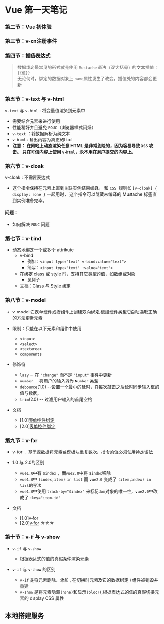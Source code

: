 # Vue 第一天笔记

### 第二节：Vue 初体验

### 第三节：v-on注册事件

### 第四节：插值表达式

> 数据绑定最常见的形式就是使用 `Mustache` 语法（双大括号）的文本插值：`{{值}}` <br>
> 无论何时，绑定的数据对象上 `name`属性发生了改变，插值处的内容都会更新

### 第五节：v-text 与 v-html

`v-text` 与 `v-html` : 将变量值渲染到元素中
- 需要结合元素来进行使用
- 性能稍好并且避免 `FOUC`（浏览器样式闪烁）
- `v-text` ：将数据解析为纯文本
- `v-html` : 输出内容为真正的html
- **注意：
    在网站上动态渲染任意 HTML 是非常危险的，因为容易导致 `XSS` 攻击。
    只在可信内容上使用 `v-html`，永不用在用户提交的内容上。**

### 第六节：v-cloak

v-cloak : 不需要表达式
- 这个指令保持在元素上直到关联实例结束编译。
  和 `CSS `规则如 `[v-cloak] { display: none }` 一起用时，
  这个指令可以隐藏未编译的 Mustache 标签直到实例准备完毕。


#### 问题：

- 如何解决 `FOUC` 问题


### 第七节：v-bind

- 动态地绑定一个或多个 attribute
    + v-bind
        * 例如：`<input type="text" v-bind:value="text">`
        * 简写：`<input type="text" :value="text">`
    + 在绑定 class 或 style 时，支持其它类型的值，如数组或对象
        * 见例子
    + 文档：[Class 与 Style 绑定](http://v1-cn.vuejs.org/guide/class-and-style.html#数组语法-1)


### 第八节：v-model

- v-model:在表单控件或者组件上创建双向绑定,根据控件类型它自动选取正确的方法更新元素
- 限制：只能在以下元素和组件中使用
    + `<input>`
    + `<select>`
    + `<textarea>`
    + `components`
- 修饰符
    + `lazy` -- 在 `"change"` 而不是 `"input"` 事件中更新
    + `number` -- 将用户的输入转为 `Number` 类型
    + `debounce`(1.0) --设置一个最小的延时，在每次敲击之后延时同步输入框的值与数据。
    + `trim`(2.0) -- 过滤用户输入的首尾空格

- 文档
    + [1.0][表单控件绑定](http://v1-cn.vuejs.org/guide/forms.html)
    + [2.0][表单控件绑定](https://cn.vuejs.org/v2/guide/forms.html#lazy)

### 第九节：v-for

- v-for ：基于源数据将元素或模板块重复数次。指令的值必须使用特定语法

- 1.0 与 2.0的区别
    + `vue1.0`中有 `$index` ，而`vue2.0`中将 `$index`移除
    + `vue1.0`中 `(index,item) in list`  而 `vue2.0` 变成了 `(item,index) in list`的写法
    + `vue1.0`中使用 `track-by="$index"` 来标记`dom`对象的唯一性，`vue2.0`中改成了 `:key="item.id"`

- 文档
    + [1.0][v-for](http://v1-cn.vuejs.org/guide/list.html)
    + [2.0][v-for](https://cn.vuejs.org/v2/guide/list.html) ☆☆☆

### 第十节：v-if 与 v-show

- `v-if` 与 `v-show`
    + 根据表达式的值的真假条件渲染元素

- `v-if` 与 `v-show` 的区别
    + `v-if` 是将元素删除、添加 , 在切换时元素及它的数据绑定 / 组件被销毁并重建
    + `v-show` 是将元素隐藏`(none)`和显示`(block)`,根据表达式的值的真假切换元素的 display CSS 属性












## 本地搭建服务
